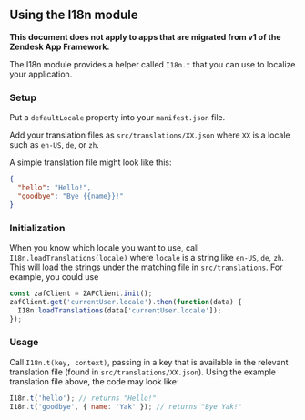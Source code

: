 ## Using the I18n module

**This document does not apply to apps that are migrated from v1 of the Zendesk
App Framework.**

The I18n module provides a helper called `I18n.t` that you can use to localize
your application.

### Setup

Put a `defaultLocale` property into your `manifest.json` file.

Add your translation files as `src/translations/XX.json` where `XX` is a locale such
as `en-US`, `de`, or `zh`.

A simple translation file might look like this:

```json
{
  "hello": "Hello!",
  "goodbye": "Bye {{name}}!"
}
```

### Initialization

When you know which locale you want to use, call `I18n.loadTranslations(locale)` where
`locale` is a string like `en-US`, `de`, `zh`. This will load the strings under the
matching file in `src/translations`. For example, you could use

```javascript
const zafClient = ZAFClient.init();
zafClient.get('currentUser.locale').then(function(data) {
  I18n.loadTranslations(data['currentUser.locale']);
});
```

### Usage

Call `I18n.t(key, context)`, passing in a key that is available in the relevant
translation file (found in `src/translations/XX.json`). Using the example
translation file above, the code may look like:

```javascript
I18n.t('hello'); // returns "Hello!"
I18n.t('goodbye', { name: 'Yak' }); // returns "Bye Yak!"
```

